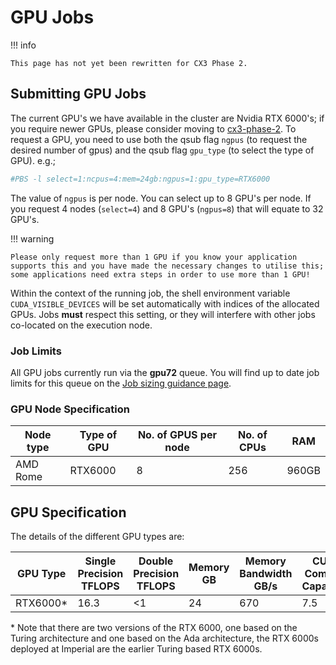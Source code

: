 # GPU Jobs

!!! info

    This page has not yet been rewritten for CX3 Phase 2.

## Submitting GPU Jobs
The current GPU's we have available in the cluster are Nvidia RTX 6000's; if you require newer GPUs, please consider moving to [cx3-phase-2](../pilot/cx3-phase2.md). To request a GPU, you need to use both the qsub flag `ngpus` (to request the desired number of gpus) and the qsub flag `gpu_type` (to select the type of GPU). e.g.;

```bash
#PBS -l select=1:ncpus=4:mem=24gb:ngpus=1:gpu_type=RTX6000
```

The value of `ngpus` is per node. You can select up to 8 GPU's per node. If you request 4 nodes (`select=4`) and 8 GPU's (`ngpus=8`) that will equate to 32 GPU's. 

!!! warning

    Please only request more than 1 GPU if you know your application supports this and you have made the necessary changes to utilise this; some applications need extra steps in order to use more than 1 GPU!
        
Within the context of the running job, the shell environment variable `CUDA_VISIBLE_DEVICES` will be set automatically with indices of the allocated GPUs. Jobs **must** respect this setting, or they will interfere with other jobs co-located on the execution node.

### Job Limits
All GPU jobs currently run via the **gpu72** queue. You will find up to date job limits for this queue on the [Job sizing guidance page](./job-sizing-guidance.md).

### GPU Node Specification

| Node type | Type of GPU | No. of GPUS per node | No. of CPUs | RAM |
| --------- | ----------- | -------------------- | ----------- | --- |
| AMD Rome | RTX6000 | 8 | 256 | 960GB |

## GPU Specification
The details of the different GPU types are:

| GPU Type | Single Precision<br>TFLOPS | Double Precision<br>TFLOPS | Memory<br>GB | Memory Bandwidth<br>GB/s | CUDA Compute Capability | GPU Architecture |
| -------- | -------------------------- | -------------------------- | ------------ | ------------------------ | ----------------------- | ---------------- |
| RTX6000* | 16.3 | <1 | 24 | 670 | 7.5 | Turing |

\* Note that there are two versions of the RTX 6000, one based on the Turing architecture and one based on the Ada architecture, the RTX 6000s deployed at Imperial are the earlier Turing based RTX 6000s.
